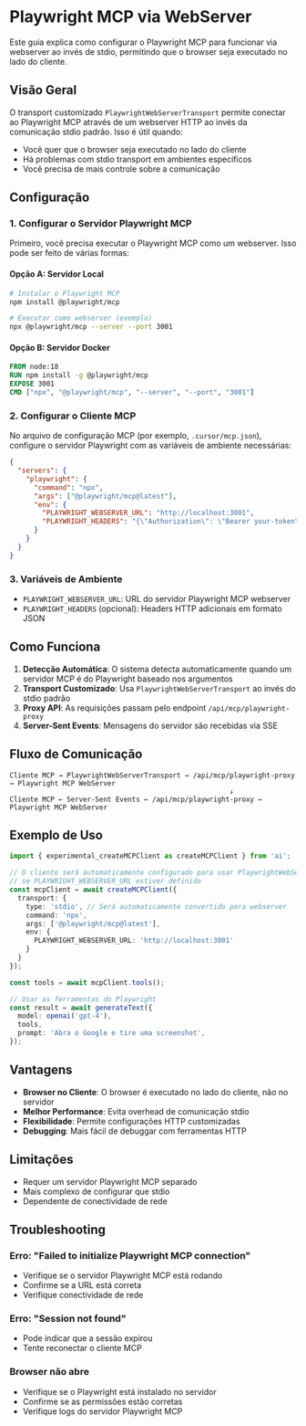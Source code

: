 # Playwright MCP via WebServer

Este guia explica como configurar o Playwright MCP para funcionar via webserver ao invés de stdio, permitindo que o browser seja executado no lado do cliente.

## Visão Geral

O transport customizado `PlaywrightWebServerTransport` permite conectar ao Playwright MCP através de um webserver HTTP ao invés da comunicação stdio padrão. Isso é útil quando:

- Você quer que o browser seja executado no lado do cliente
- Há problemas com stdio transport em ambientes específicos
- Você precisa de mais controle sobre a comunicação

## Configuração

### 1. Configurar o Servidor Playwright MCP

Primeiro, você precisa executar o Playwright MCP como um webserver. Isso pode ser feito de várias formas:

#### Opção A: Servidor Local
```bash
# Instalar o Playwright MCP
npm install @playwright/mcp

# Executar como webserver (exemplo)
npx @playwright/mcp --server --port 3001
```

#### Opção B: Servidor Docker
```dockerfile
FROM node:18
RUN npm install -g @playwright/mcp
EXPOSE 3001
CMD ["npx", "@playwright/mcp", "--server", "--port", "3001"]
```

### 2. Configurar o Cliente MCP

No arquivo de configuração MCP (por exemplo, `.cursor/mcp.json`), configure o servidor Playwright com as variáveis de ambiente necessárias:

```json
{
  "servers": {
    "playwright": {
      "command": "npx",
      "args": ["@playwright/mcp@latest"],
      "env": {
        "PLAYWRIGHT_WEBSERVER_URL": "http://localhost:3001",
        "PLAYWRIGHT_HEADERS": "{\"Authorization\": \"Bearer your-token\"}"
      }
    }
  }
}
```

### 3. Variáveis de Ambiente

- `PLAYWRIGHT_WEBSERVER_URL`: URL do servidor Playwright MCP webserver
- `PLAYWRIGHT_HEADERS` (opcional): Headers HTTP adicionais em formato JSON

## Como Funciona

1. **Detecção Automática**: O sistema detecta automaticamente quando um servidor MCP é do Playwright baseado nos argumentos
2. **Transport Customizado**: Usa `PlaywrightWebServerTransport` ao invés do stdio padrão
3. **Proxy API**: As requisições passam pelo endpoint `/api/mcp/playwright-proxy`
4. **Server-Sent Events**: Mensagens do servidor são recebidas via SSE

## Fluxo de Comunicação

```
Cliente MCP → PlaywrightWebServerTransport → /api/mcp/playwright-proxy → Playwright MCP WebServer
                                                      ↓
Cliente MCP ← Server-Sent Events ← /api/mcp/playwright-proxy ← Playwright MCP WebServer
```

## Exemplo de Uso

```typescript
import { experimental_createMCPClient as createMCPClient } from 'ai';

// O cliente será automaticamente configurado para usar PlaywrightWebServerTransport
// se PLAYWRIGHT_WEBSERVER_URL estiver definido
const mcpClient = await createMCPClient({
  transport: {
    type: 'stdio', // Será automaticamente convertido para webserver
    command: 'npx',
    args: ['@playwright/mcp@latest'],
    env: {
      PLAYWRIGHT_WEBSERVER_URL: 'http://localhost:3001'
    }
  }
});

const tools = await mcpClient.tools();

// Usar as ferramentas do Playwright
const result = await generateText({
  model: openai('gpt-4'),
  tools,
  prompt: 'Abra o Google e tire uma screenshot',
});
```

## Vantagens

- **Browser no Cliente**: O browser é executado no lado do cliente, não no servidor
- **Melhor Performance**: Evita overhead de comunicação stdio
- **Flexibilidade**: Permite configurações HTTP customizadas
- **Debugging**: Mais fácil de debuggar com ferramentas HTTP

## Limitações

- Requer um servidor Playwright MCP separado
- Mais complexo de configurar que stdio
- Dependente de conectividade de rede

## Troubleshooting

### Erro: "Failed to initialize Playwright MCP connection"
- Verifique se o servidor Playwright MCP está rodando
- Confirme se a URL está correta
- Verifique conectividade de rede

### Erro: "Session not found"
- Pode indicar que a sessão expirou
- Tente reconectar o cliente MCP

### Browser não abre
- Verifique se o Playwright está instalado no servidor
- Confirme se as permissões estão corretas
- Verifique logs do servidor Playwright MCP
